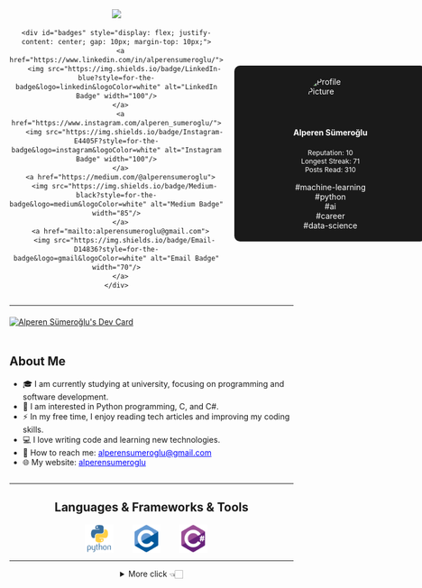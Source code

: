 <div style="display: flex; justify-content: space-between; align-items: center;">
  <!-- Right Side (Header Content) -->
  <div id="header" align="center">
    <img src="https://media.giphy.com/media/SHjOSDkKZ18qOHA5B5/giphy.gif" width="80"/>

    <div id="badges" style="display: flex; justify-content: center; gap: 10px; margin-top: 10px;">
      <a href="https://www.linkedin.com/in/alperensumeroglu/">
        <img src="https://img.shields.io/badge/LinkedIn-blue?style=for-the-badge&logo=linkedin&logoColor=white" alt="LinkedIn Badge" width="100"/>
      </a>
      <a href="https://www.instagram.com/alperen_sumeroglu/">
        <img src="https://img.shields.io/badge/Instagram-E4405F?style=for-the-badge&logo=instagram&logoColor=white" alt="Instagram Badge" width="100"/>
      </a>
      <a href="https://medium.com/@alperensumeroglu">
        <img src="https://img.shields.io/badge/Medium-black?style=for-the-badge&logo=medium&logoColor=white" alt="Medium Badge" width="85"/>
      </a>
      <a href="mailto:alperensumeroglu@gmail.com">
        <img src="https://img.shields.io/badge/Email-D14836?style=for-the-badge&logo=gmail&logoColor=white" alt="Email Badge" width="70"/>
      </a>
    </div>
  </div>

  <!-- Left Side (Discard Content) -->
  <div style="margin-left: 20px; text-align: left;">
    <div style="background-color: #1a1a1a; padding: 20px; border-radius: 10px; width: 300px; color: white;">
      <div style="display: flex; flex-direction: column; align-items: center;">
        <img src="path-to-your-profile-image.png" alt="Profile Picture" style="border-radius: 50%; width: 80px; height: 80px;"/>
        <p style="margin: 10px 0; font-weight: bold;">Alperen Sümeroğlu</p>
      </div>
      <div style="text-align: center; margin-top: 10px;">
        <span style="display: block; font-size: 12px;">Reputation: 10</span>
        <span style="display: block; font-size: 12px;">Longest Streak: 71</span>
        <span style="display: block; font-size: 12px;">Posts Read: 310</span>
      </div>
      <div style="margin-top: 15px; text-align: center;">
        <span>#machine-learning</span><br/>
        <span>#python</span><br/>
        <span>#ai</span><br/>
        <span>#career</span><br/>
        <span>#data-science</span>
      </div>
    </div>
  </div>
</div>


---

<div style="display: flex; flex-wrap: wrap; align-items: flex-start; gap: 20px; margin-top: 20px;">

  <!-- Daily.dev card -->
  <div>
    <a href="https://app.daily.dev/alperensumeroglu">
      <img src="https://api.daily.dev/devcards/v2/AdGr8J8AzXW7kvWDM87LO.png?type=default&r=ufg" width="250" alt="Alperen Sümeroğlu's Dev Card"/>
    </a>
  </div>

  <!-- About Me Section -->
  <div>
    <h2>About Me</h2>
    <ul>
      <li>🎓 I am currently studying at university, focusing on programming and software development.</li>
      <li>📌 I am interested in Python programming, C, and C#.</li>
      <li>⚡ In my free time, I enjoy reading tech articles and improving my coding skills.</li>
      <li>💻 I love writing code and learning new technologies.</li>
      <li>📧 How to reach me: <a href="mailto:alperennsumeroglu@gmail.com" style="color:blue;">alperensumeroglu@gmail.com</a></li>
      <li>🌐 My website: <a href="https://bento.me/alperensumeroglu" style="color:blue;">alperensumeroglu</a></li>
   </ul>

  </div>

</div>

---

<!-- Languages and Tools Section -->
<div>
  <h2 align="center">Languages & Frameworks & Tools</h2>
  <div align="center" style="display: flex; justify-content: center; gap: 15px; margin-top: 10px;">
    <img src="https://github.com/devicons/devicon/blob/master/icons/python/python-original-wordmark.svg" title="Python" alt="Python" width="50" height="50"/>&nbsp;
    <img src="https://github.com/devicons/devicon/blob/master/icons/c/c-original.svg" title="C" alt="C" width="50" height="50"/>&nbsp;
    <img src="https://github.com/devicons/devicon/blob/master/icons/csharp/csharp-original.svg" title="C#" alt="C#" width="50" height="50"/>&nbsp;
  </div>
</div>

---

<details align="center">
  <summary>More click 👈🏻</summary>
  
  ### 🔥 My Stats 🔥
  <p>&nbsp;<img align="center" src="https://github-readme-stats.vercel.app/api?username=alperensumeroglu&show_icons=true&locale=en&theme=radical" alt="alperensumeroglu" /></p>

  <p><img align="center" src="https://github-readme-streak-stats.herokuapp.com/?user=alperensumeroglu&theme=dark&background=000000" alt="alperensumeroglu" /></p>

  <p align="center"> <img src="https://komarev.com/ghpvc/?username=alperensumeroglu&label=Profile%20views&color=0e75b6&style=flat" alt="alperensumeroglu" /> </p>
  
  ![github-contribution-grid-snake](github-contribution-grid-snake-dark.svg)
  </p>
</details>
